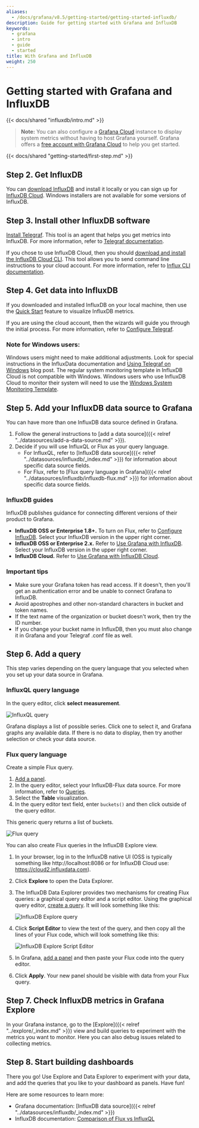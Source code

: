```yaml
---
aliases:
  - /docs/grafana/v8.5/getting-started/getting-started-influxdb/
description: Guide for getting started with Grafana and InfluxDB
keywords:
  - grafana
  - intro
  - guide
  - started
title: With Grafana and InfluxDB
weight: 250
---
```


# Getting started with Grafana and InfluxDB

{{< docs/shared "influxdb/intro.md" >}}

> **Note:** You can also configure a [Grafana Cloud](https://grafana.com/docs/grafana-cloud/) instance to display system metrics without having to host Grafana yourself. Grafana offers a [free account with Grafana Cloud](https://grafana.com/signup/cloud/connect-account?pg=gsdocs) to help you get started.

{{< docs/shared "getting-started/first-step.md" >}}

## Step 2. Get InfluxDB

You can [download InfluxDB](https://portal.influxdata.com/downloads/) and install it locally or you can sign up for [InfluxDB Cloud](https://www.influxdata.com/products/influxdb-cloud/). Windows installers are not available for some versions of InfluxDB.

## Step 3. Install other InfluxDB software

[Install Telegraf](https://docs.influxdata.com/telegraf/v1.18/introduction/installation/). This tool is an agent that helps you get metrics into InfluxDB. For more information, refer to [Telegraf documentation](https://docs.influxdata.com/telegraf/v1.18/).

If you chose to use InfluxDB Cloud, then you should [download and install the InfluxDB Cloud CLI](https://portal.influxdata.com/downloads/). This tool allows you to send command line instructions to your cloud account. For more information, refer to [Influx CLI documentation](https://docs.influxdata.com/influxdb/cloud/write-data/developer-tools/influx-cli/).

## Step 4. Get data into InfluxDB

If you downloaded and installed InfluxDB on your local machine, then use the [Quick Start](https://docs.influxdata.com/influxdb/v2.0/write-data/#quick-start-for-influxdb-oss) feature to visualize InfluxDB metrics.

If you are using the cloud account, then the wizards will guide you through the initial process. For more information, refer to [Configure Telegraf](https://docs.influxdata.com/influxdb/cloud/write-data/no-code/use-telegraf/#configure-telegraf).

### Note for Windows users:

Windows users might need to make additional adjustments. Look for special instructions in the InfluxData documentation and [Using Telegraf on Windows](https://www.influxdata.com/blog/using-telegraf-on-windows/) blog post. The regular system monitoring template in InfluxDB Cloud is not compatible with Windows. Windows users who use InfluxDB Cloud to monitor their system will need to use the [Windows System Monitoring Template](https://github.com/influxdata/community-templates/tree/master/windows_system).

## Step 5. Add your InfluxDB data source to Grafana

You can have more than one InfluxDB data source defined in Grafana.

1. Follow the general instructions to [add a data source]({{< relref "../datasources/add-a-data-source.md" >}}).
1. Decide if you will use InfluxQL or Flux as your query language.
   - For InfluxQL, refer to [InfluxDB data source]({{< relref "../datasources/influxdb/_index.md" >}}) for information about specific data source fields.
   - For Flux, refer to [Flux query language in Grafana]({{< relref "../datasources/influxdb/influxdb-flux.md" >}}) for information about specific data source fields.

### InfluxDB guides

InfluxDB publishes guidance for connecting different versions of their product to Grafana.

- **InfluxDB OSS or Enterprise 1.8+.** To turn on Flux, refer to [Configure InfluxDB](https://docs.influxdata.com/influxdb/v1.8/administration/config/#flux-enabled-false.). Select your InfluxDB version in the upper right corner.
- **InfluxDB OSS or Enterprise 2.x.** Refer to [Use Grafana with InfluxDB](https://docs.influxdata.com/influxdb/v2.0/tools/grafana/). Select your InfluxDB version in the upper right corner.
- **InfluxDB Cloud.** Refer to [Use Grafana with InfluxDB Cloud](https://docs.influxdata.com/influxdb/cloud/tools/grafana/).

### Important tips

- Make sure your Grafana token has read access. If it doesn't, then you'll get an authentication error and be unable to connect Grafana to InfluxDB.
- Avoid apostrophes and other non-standard characters in bucket and token names.
- If the text name of the organization or bucket doesn't work, then try the ID number.
- If you change your bucket name in InfluxDB, then you must also change it in Grafana and your Telegraf .conf file as well.

## Step 6. Add a query

This step varies depending on the query language that you selected when you set up your data source in Grafana.

### InfluxQL query language

In the query editor, click **select measurement**.

![InfluxQL query](/static/img/docs/influxdb/influxql-query-7-5.png)

Grafana displays a list of possible series. Click one to select it, and Grafana graphs any available data. If there is no data to display, then try another selection or check your data source.

### Flux query language

Create a simple Flux query.

1. [Add a panel](../panels/add-a-panel.md).
1. In the query editor, select your InfluxDB-Flux data source. For more information, refer to [Queries](../panels/queries.md).
1. Select the **Table** visualization.
1. In the query editor text field, enter `buckets()` and then click outside of the query editor.

This generic query returns a list of buckets.

![Flux query](/static/img/docs/influxdb/flux-query-7-5.png)

You can also create Flux queries in the InfluxDB Explore view.

1. In your browser, log in to the InfluxDB native UI (OSS is typically something like http://localhost:8086 or for InfluxDB Cloud use: https://cloud2.influxdata.com).
1. Click **Explore** to open the Data Explorer.
1. The InfluxDB Data Explorer provides two mechanisms for creating Flux queries: a graphical query editor and a script editor. Using the graphical query editor, [create a query](https://docs.influxdata.com/influxdb/cloud/query-data/execute-queries/data-explorer/). It will look something like this:

   ![InfluxDB Explore query](/static/img/docs/influxdb/influx-explore-query-7-5.png)

1. Click **Script Editor** to view the text of the query, and then copy all the lines of your Flux code, which will look something like this:

   ![InfluxDB Explore Script Editor](/static/img/docs/influxdb/explore-query-text-7-5.png)

1. In Grafana, [add a panel](../panels/add-a-panel.md) and then paste your Flux code into the query editor.
1. Click **Apply**. Your new panel should be visible with data from your Flux query.

## Step 7. Check InfluxDB metrics in Grafana Explore

In your Grafana instance, go to the [Explore]({{< relref "../explore/_index.md" >}}) view and build queries to experiment with the metrics you want to monitor. Here you can also debug issues related to collecting metrics.

## Step 8. Start building dashboards

There you go! Use Explore and Data Explorer to experiment with your data, and add the queries that you like to your dashboard as panels. Have fun!

Here are some resources to learn more:

- Grafana documentation: [InfluxDB data source]({{< relref "../datasources/influxdb/_index.md" >}})
- InfluxDB documentation: [Comparison of Flux vs InfluxQL](https://docs.influxdata.com/influxdb/v1.8/flux/flux-vs-influxql/)
